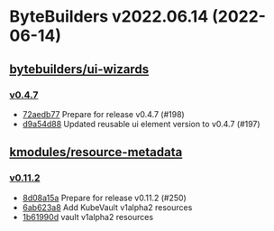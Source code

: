 # ByteBuilders v2022.06.14 (2022-06-14)


## [bytebuilders/ui-wizards](https://github.com/bytebuilders/ui-wizards)

### [v0.4.7](https://github.com/bytebuilders/ui-wizards/releases/tag/v0.4.7)

- [72aedb77](https://github.com/bytebuilders/ui-wizards/commit/72aedb77) Prepare for release v0.4.7 (#198)
- [d9a54d88](https://github.com/bytebuilders/ui-wizards/commit/d9a54d88) Updated reusable ui element version to v0.4.7 (#197)



## [kmodules/resource-metadata](https://github.com/kmodules/resource-metadata)

### [v0.11.2](https://github.com/kmodules/resource-metadata/releases/tag/v0.11.2)

- [8d08a15a](https://github.com/kmodules/resource-metadata/commit/8d08a15a) Prepare for release v0.11.2 (#250)
- [6ab623a8](https://github.com/kmodules/resource-metadata/commit/6ab623a8) Add KubeVault v1alpha2 resources
- [1b61990d](https://github.com/kmodules/resource-metadata/commit/1b61990d) vault v1alpha2 resources



